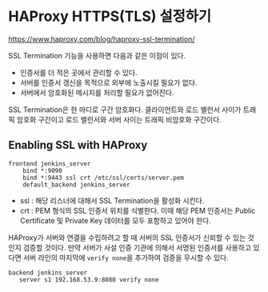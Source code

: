 # HAProxy HTTPS(TLS) 설정하기
https://www.haproxy.com/blog/haproxy-ssl-termination/  

SSL Termination 기능을 사용하면 다음과 같은 이점이 있다.
- 인증서를 더 적은 곳에서 관리할 수 있다.
- 서버를 인증서 갱신을 목적으로 외부에 노출시킬 필요가 없다.
- 서버에서 암호화된 메시지를 처리할 필요가 없어진다.

SSL Termination은 한 마디로 구간 암호화다. 클라이언트와 로드 밸런서 사이가 트래픽 암호화 구간이고 로드 밸런서와 서버 사이는 트래픽
비암호화 구간이다.
## Enabling SSL with HAProxy
```text
frontend jenkins_server
    bind *:9090
    bind *:9443 ssl crt /etc/ssl/certs/server.pem
    default_backend jenkins_server
```
- ssl : 해당 리스너에 대해서 SSL Termination을 활성화 시킨다.
- crt : PEM 형식의 SSL 인증서 위치를 식별한다. 이때 해당 PEM 인증서는 Public Certificate 및 Private Key 데이터를 모두 포함하고 있어야 한다.

HAProxy가 서버와 연결을 수립하려고 할 때 서버의 SSL 인증서가 신뢰할 수 있는 것인지 검증할 것이다. 만약 서버가 사설 인증 기관에
의해서 서명된 인증서를 사용하고 있다면 서버 라인의 마지막에 `verify none`을 추가하여 검증을 무시할 수 있다.
```text
backend jenkins_server
   server s1 192.168.53.9:8080 verify none
```
